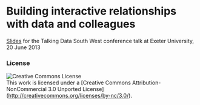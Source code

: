 Building interactive relationships with data and colleagues
=========================================================

[Slides](http://mages.github.io/Interactive_Relationships/#1) for the Talking Data South West conference talk at Exeter University, 20 June 2013

### License 

![Creative Commons License](http://i.creativecommons.org/l/by-nc/3.0/88x31.png)   
This work is licensed under a [Creative Commons Attribution-NonCommercial 3.0 Unported License] (http://creativecommons.org/licenses/by-nc/3.0/).